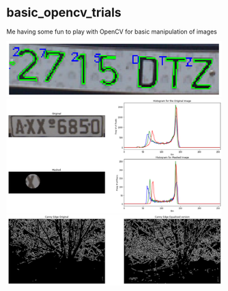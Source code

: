 # basic_opencv_trials
Me having some fun to play with OpenCV for basic manipulation of images


![car_plate](car_plate.png)
![histogram](Histogram.png)
![canny_edge](canny_edge_detection.png)
